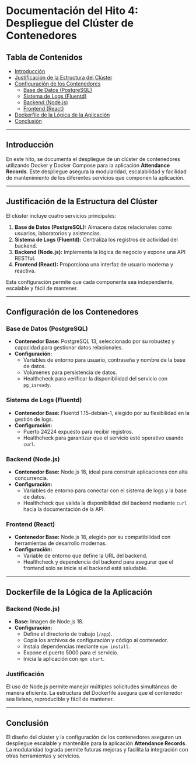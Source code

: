 # Documentación del Hito 4: Despliegue del Clúster de Contenedores

## Tabla de Contenidos
- [Introducción](#introducción)
- [Justificación de la Estructura del Clúster](#justificación-de-la-estructura-del-clúster)
- [Configuración de los Contenedores](#configuración-de-los-contenedores)
  - [Base de Datos (PostgreSQL)](#base-de-datos-postgresql)
  - [Sistema de Logs (Fluentd)](#sistema-de-logs-fluentd)
  - [Backend (Node.js)](#backend-nodejs)
  - [Frontend (React)](#frontend-react)
- [Dockerfile de la Lógica de la Aplicación](#dockerfile-de-la-lógica-de-la-aplicación)
- [Conclusión](#conclusión)

---

## Introducción
En este hito, se documenta el despliegue de un clúster de contenedores utilizando Docker y Docker Compose para la aplicación **Attendance Records**. Este despliegue asegura la modularidad, escalabilidad y facilidad de mantenimiento de los diferentes servicios que componen la aplicación.

---

## Justificación de la Estructura del Clúster

El clúster incluye cuatro servicios principales:

1. **Base de Datos (PostgreSQL):** Almacena datos relacionales como usuarios, laboratorios y asistencias.
2. **Sistema de Logs (Fluentd):** Centraliza los registros de actividad del backend.
3. **Backend (Node.js):** Implementa la lógica de negocio y expone una API RESTful.
4. **Frontend (React):** Proporciona una interfaz de usuario moderna y reactiva.

Esta configuración permite que cada componente sea independiente, escalable y fácil de mantener.

---

## Configuración de los Contenedores

### Base de Datos (PostgreSQL)
- **Contenedor Base:** PostgreSQL 13, seleccionado por su robustez y capacidad para gestionar datos relacionales.
- **Configuración:**
  - Variables de entorno para usuario, contraseña y nombre de la base de datos.
  - Volúmenes para persistencia de datos.
  - Healthcheck para verificar la disponibilidad del servicio con `pg_isready`.

### Sistema de Logs (Fluentd)
- **Contenedor Base:** Fluentd 1.15-debian-1, elegido por su flexibilidad en la gestión de logs.
- **Configuración:**
  - Puerto 24224 expuesto para recibir registros.
  - Healthcheck para garantizar que el servicio esté operativo usando `curl`.

### Backend (Node.js)
- **Contenedor Base:** Node.js 18, ideal para construir aplicaciones con alta concurrencia.
- **Configuración:**
  - Variables de entorno para conectar con el sistema de logs y la base de datos.
  - Healthcheck que valida la disponibilidad del backend mediante `curl` hacia la documentación de la API.

### Frontend (React)
- **Contenedor Base:** Node.js 18, elegido por su compatibilidad con herramientas de desarrollo modernas.
- **Configuración:**
  - Variable de entorno que define la URL del backend.
  - Healthcheck y dependencia del backend para asegurar que el frontend solo se inicie si el backend está saludable.

---

## Dockerfile de la Lógica de la Aplicación

### Backend (Node.js)
- **Base:** Imagen de Node.js 18.
- **Configuración:**
  - Define el directorio de trabajo (`/app`).
  - Copia los archivos de configuración y código al contenedor.
  - Instala dependencias mediante `npm install`.
  - Expone el puerto 5000 para el servicio.
  - Inicia la aplicación con `npm start`.

### Justificación
El uso de Node.js permite manejar múltiples solicitudes simultáneas de manera eficiente. La estructura del Dockerfile asegura que el contenedor sea liviano, reproducible y fácil de mantener.

---

## Conclusión
El diseño del clúster y la configuración de los contenedores aseguran un despliegue escalable y mantenible para la aplicación **Attendance Records**. La modularidad lograda permite futuras mejoras y facilita la integración con otras herramientas y servicios.
